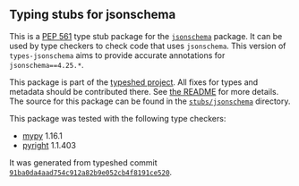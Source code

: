## Typing stubs for jsonschema

This is a [PEP 561](https://peps.python.org/pep-0561/) type stub package for
the [`jsonschema`](https://github.com/python-jsonschema/jsonschema) package. It can be used by type checkers
to check code that uses `jsonschema`. This version of
`types-jsonschema` aims to provide accurate annotations for
`jsonschema==4.25.*`.

This package is part of the [typeshed project](https://github.com/python/typeshed).
All fixes for types and metadata should be contributed there.
See [the README](https://github.com/python/typeshed/blob/main/README.md)
for more details. The source for this package can be found in the
[`stubs/jsonschema`](https://github.com/python/typeshed/tree/main/stubs/jsonschema)
directory.

This package was tested with the following type checkers:
* [mypy](https://github.com/python/mypy/) 1.16.1
* [pyright](https://github.com/microsoft/pyright) 1.1.403

It was generated from typeshed commit
[`91ba0da4aad754c912a82b9e052cb4f8191ce520`](https://github.com/python/typeshed/commit/91ba0da4aad754c912a82b9e052cb4f8191ce520).